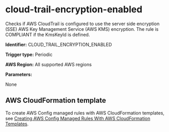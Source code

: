 # cloud\-trail\-encryption\-enabled<a name="cloud-trail-encryption-enabled"></a>

Checks if AWS CloudTrail is configured to use the server side encryption \(SSE\) AWS Key Management Service \(AWS KMS\) encryption\. The rule is COMPLIANT if the KmsKeyId is defined\. 

**Identifier:** CLOUD\_TRAIL\_ENCRYPTION\_ENABLED

**Trigger type:** Periodic

**AWS Region:** All supported AWS regions

**Parameters:**

None  

## AWS CloudFormation template<a name="w2aac12c33c15b9d125c15"></a>

To create AWS Config managed rules with AWS CloudFormation templates, see [Creating AWS Config Managed Rules With AWS CloudFormation Templates](aws-config-managed-rules-cloudformation-templates.md)\.
